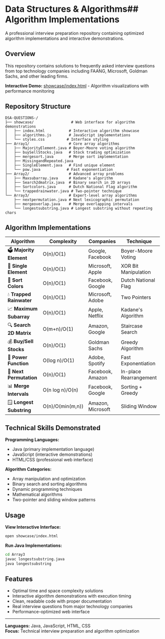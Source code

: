 # Data Structures & Algorithms## Algorithm Implementations

A professional interview preparation repository containing optimized algorithm implementations and interactive demonstrations.

## Overview

This repository contains solutions to frequently asked interview questions from top technology companies including FAANG, Microsoft, Goldman Sachs, and other leading firms.

**Interactive Demo:** [showcase/index.html](./showcase/index.html) - Algorithm visualizations with performance monitoring

## Repository Structure

```
DSA-QUESTIONS-/
├── showcase/                 # Web interface for algorithm demonstrations
│   ├── index.html           # Interactive algorithm showcase
│   ├── algorithms.js        # JavaScript implementations
│   └── styles.css          # Interface styling
├── Array1/                  # Core array algorithms
│   ├── MajorityElement.java # Boyer-Moore voting algorithm
│   ├── buySellStocks.java   # Stock trading optimization
│   ├── mergesort.java       # Merge sort implementation
│   ├── MissingandRepeated.java
│   ├── SingleElement.java   # Find unique element
│   └── pow.java            # Fast exponentiation
├── Array2/                  # Advanced array problems
│   ├── Maxsubarray.java     # Kadane's algorithm
│   ├── Search2dmatrix.java  # Binary search in 2D arrays
│   ├── Sortcolors.java      # Dutch National Flag algorithm
│   └── trappedrainwater.java # Two-pointer technique
└── Array3/                  # Expert-level array algorithms
    ├── nextpermutation.java # Next lexicographic permutation
    ├── mergeoverlap.java    # Merge overlapping intervals
    └── longestsubstring.java # Longest substring without repeating chars
```

## Algorithm Implementations

| Algorithm | Complexity | Companies | Technique |
|-----------|------------|-----------|-----------|
| 🗳️ **Majority Element** | O(n)/O(1) | Google, Facebook | Boyer-Moore Voting |
| 🎯 **Single Element** | O(n)/O(1) | Microsoft, Apple | XOR Bit Manipulation |
| 🎨 **Sort Colors** | O(n)/O(1) | Facebook, Google | Dutch National Flag |
| 💧 **Trapped Rainwater** | O(n)/O(1) | Microsoft, Adobe | Two Pointers |
| 📈 **Maximum Subarray** | O(n)/O(1) | Apple, Netflix | Kadane's Algorithm |
| 🔍 **Search 2D Matrix** | O(m+n)/O(1) | Amazon, Google | Staircase Search |
| 💰 **Buy/Sell Stocks** | O(n)/O(1) | Goldman Sachs | Greedy Algorithm |
| 🔢 **Power Function** | O(log n)/O(1) | Adobe, Spotify | Fast Exponentiation |
| 🔄 **Next Permutation** | O(n)/O(1) | Facebook, Amazon | In-place Rearrangement |
| 📊 **Merge Intervals** | O(n log n)/O(n) | Facebook, Google | Sorting + Greedy |
| 🪟 **Longest Substring** | O(n)/O(min(m,n)) | Amazon, Microsoft | Sliding Window |

## Technical Skills Demonstrated

**Programming Languages:**
- Java (primary implementation language)
- JavaScript (interactive demonstrations)
- HTML/CSS (professional web interface)

**Algorithm Categories:**
- Array manipulation and optimization
- Binary search and sorting algorithms
- Dynamic programming techniques
- Mathematical algorithms
- Two-pointer and sliding window patterns

## Usage

**View Interactive Interface:**
```bash
open showcase/index.html
```

**Run Java Implementations:**
```bash
cd Array3
javac longestsubstring.java
java longestsubstring
```

## Features

- Optimal time and space complexity solutions
- Interactive algorithm demonstrations with execution timing
- Clean, readable code with proper documentation
- Real interview questions from major technology companies
- Performance-optimized web interface

---

**Languages:** Java, JavaScript, HTML, CSS  
**Focus:** Technical interview preparation and algorithm optimization
